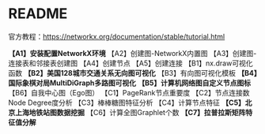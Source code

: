 # README

官方教程：https://networkx.org/documentation/stable/tutorial.html

**【A1】安装配置NetworkX环境**
【A2】创建图-NetworkX内置图
【A3】创建图-连接表和邻接表创建图
【A4】创建节点
【A5】创建连接
【B1】nx.draw可视化函数
**【B2】美国128城市交通关系无向图可视化**
【B3】有向图可视化模板
**【B4】国际象棋对局MultiDiGraph多路图可视化**
**【B5】计算机网络图自定义节点图标**
【B6】自我中心图（Ego图）
【C1】PageRank节点重要度
【C2】节点连接数Node Degree度分析
【C3】棒棒糖图特征分析
【C4】计算节点特征
**【C5】北京上海地铁站图数据挖掘**
【C6】计算全图Graphlet个数
**【C7】拉普拉斯矩阵特征值分解**